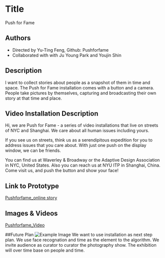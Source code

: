 # Title
Push for Fame

## Authors
- Directed by Yu-Ting Feng, Github: Pushforfame
- Collaborated with with Ju Young Park and Youjin Shin

## Description
I want to collect stories about people as a snapshot of them in time and space. The Push for Fame installation comes with a button and a camera. People take pictures by themselves, capturing and broadcasting their own story at that time and place.

## Video Installation Description ##
Hi, we are Push for Fame - a series of video installations that live on streets of NYC and Shanghai. We care about all human issues including yours.

If you see us on streets, think us as a serendipitous expedition for you to address issues that you care about. With just one push on the display window, we can be friends. 

You can find us at Waverley & Broadway or the Adaptive Design Association in NYC, United States. Also you can reach us at NYU ITP in Shanghai, China. Come visit us, and push the button and show your face!

## Link to Prototype

[Pushforfame_online story](http://pushforfame.herokuapp.com/ "Example Link")

## Images & Videos
[Pushforfame_Video](https://www.youtube.com/watch?v=zCPx_WEGuFk "Example Link")

##Future Plan
![Example Image](http://feng-yuting.com/wp-content/uploads/2014/03/Installation.jpg "Example Image")
We want to use installation as next step plan. We use face recognation and time as the element to the algorithm. We invite audience as curator to curator the photography show. The exhibition will over time base on people and time.

